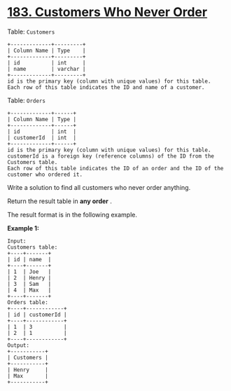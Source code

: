 # [183. Customers Who Never Order](https://leetcode.com/problems/customers-who-never-order/description/?envType=study-plan-v2&envId=premium-sql-50)

Table: `Customers`

```
+-------------+---------+
| Column Name | Type    |
+-------------+---------+
| id          | int     |
| name        | varchar |
+-------------+---------+
id is the primary key (column with unique values) for this table.
Each row of this table indicates the ID and name of a customer.
```

Table: `Orders`

```
+-------------+------+
| Column Name | Type |
+-------------+------+
| id          | int  |
| customerId  | int  |
+-------------+------+
id is the primary key (column with unique values) for this table.
customerId is a foreign key (reference columns) of the ID from the Customers table.
Each row of this table indicates the ID of an order and the ID of the customer who ordered it.
```

Write a solution to find all customers who never order anything.

Return the result table in **any order** .

The result format is in the following example.

**Example 1:** 

```
Input: 
Customers table:
+----+-------+
| id | name  |
+----+-------+
| 1  | Joe   |
| 2  | Henry |
| 3  | Sam   |
| 4  | Max   |
+----+-------+
Orders table:
+----+------------+
| id | customerId |
+----+------------+
| 1  | 3          |
| 2  | 1          |
+----+------------+
Output: 
+-----------+
| Customers |
+-----------+
| Henry     |
| Max       |
+-----------+
```
